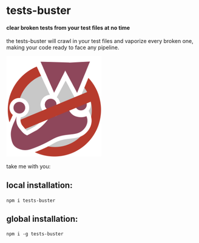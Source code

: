 # tests-buster

#### clear broken tests from your test files at no time

the tests-buster will crawl in your test files and vaporize every broken one, making your code ready to face any pipeline.

<img src="tests-buster.png" alt="tests-buster" width="250"/>

take me with you:

## local installation:

`npm i tests-buster`

## global installation:

`npm i -g tests-buster`